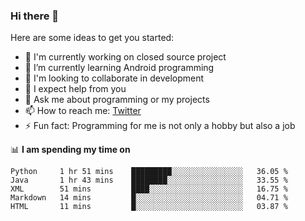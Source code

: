 ### Hi there 👋
Here are some ideas to get you started:
- 🔭 I'm currently working on closed source project
- 🌱 I’m currently learning Android programming
- 👯 I'm looking to collaborate in development
- 🤔 I expect help from you
- 💬 Ask me about programming or my projects
- 📫 How to reach me: [Twitter](https://twitter.com/merive_ "merive_")
- ⚡ Fun fact: Programming for me is not only a hobby but also a job

📊 **I am spending my time on**
<!--START_SECTION:waka-->
```text
Python     1 hr 51 mins    █████████░░░░░░░░░░░░░░░░   36.05 % 
Java       1 hr 43 mins    ████████░░░░░░░░░░░░░░░░░   33.55 % 
XML        51 mins         ████░░░░░░░░░░░░░░░░░░░░░   16.75 % 
Markdown   14 mins         █░░░░░░░░░░░░░░░░░░░░░░░░   04.71 % 
HTML       11 mins         █░░░░░░░░░░░░░░░░░░░░░░░░   03.87 %
```
<!--END_SECTION:waka-->

